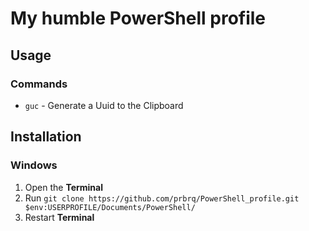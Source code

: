 # My humble PowerShell profile
## Usage
### Commands
- `guc` - Generate a Uuid to the Clipboard
## Installation
### Windows
1) Open the **Terminal**
2) Run `git clone https://github.com/prbrq/PowerShell_profile.git $env:USERPROFILE/Documents/PowerShell/`
3) Restart **Terminal**
